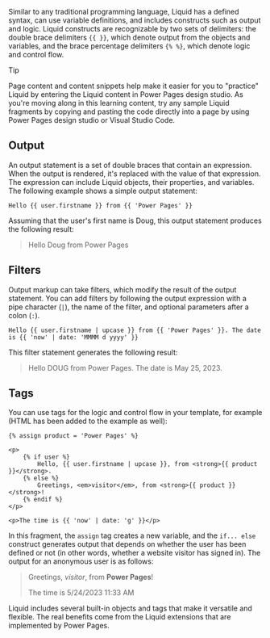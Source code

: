 Similar to any traditional programming language, Liquid has a defined syntax, can use variable definitions, and includes constructs such as output and logic. Liquid constructs are recognizable by two sets of delimiters: the double brace delimiters `{{ }}`, which denote output from the objects and variables, and the brace percentage delimiters `{% %}`, which denote logic and control flow.

> [!TIP]
> Page content and content snippets help make it easier for you to "practice" Liquid by entering the Liquid content in Power Pages design studio. As you're moving along in this learning content, try any sample Liquid fragments by copying and pasting the code directly into a page by using Power Pages design studio or Visual Studio Code.

## Output

An output statement is a set of double braces that contain an expression. When the output is rendered, it's replaced with the value of that expression. The expression can include Liquid objects, their properties, and variables. The following example shows a simple output statement:

```twig
Hello {{ user.firstname }} from {{ 'Power Pages' }}
```

Assuming that the user's first name is Doug, this output statement produces the following result:

> Hello Doug from Power Pages

## Filters

Output markup can take filters, which modify the result of the output statement. You can add filters by following the output expression with a pipe character (`|`), the name of the filter, and optional parameters after a colon (`:`).

```twig
Hello {{ user.firstname | upcase }} from {{ 'Power Pages' }}. The date is {{ 'now' | date: 'MMMM d yyyy' }}
```

This filter statement generates the following result:

> Hello DOUG from Power Pages. The date is May 25, 2023.

## Tags

You can use tags for the logic and control flow in your template, for example (HTML has been added to the example as well):

```twig
{% assign product = 'Power Pages' %}

<p>
    {% if user %}
        Hello, {{ user.firstname | upcase }}, from <strong>{{ product }}</strong>.
    {% else %}
        Greetings, <em>visitor</em>, from <strong>{{ product }}</strong>!
    {% endif %}
</p>

<p>The time is {{ 'now' | date: 'g' }}</p>
```

In this fragment, the `assign` tag creates a new variable, and the `if... else` construct generates output that depends on whether the user has been defined or not (in other words, whether a website visitor has signed in). The output for an anonymous user is as follows:

> Greetings, *visitor*, from **Power Pages**!
>
> The time is 5/24/2023 11:33 AM

Liquid includes several built-in objects and tags that make it versatile and flexible. The real benefits come from the Liquid extensions that are implemented by Power Pages.
